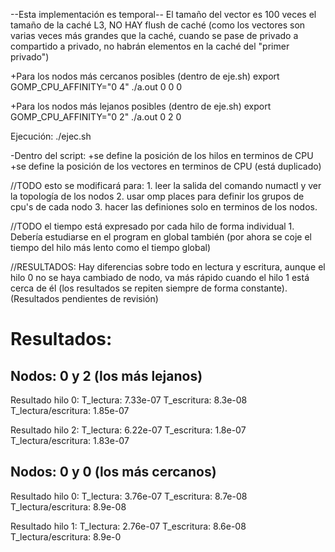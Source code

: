 --Esta implementación es temporal--
El tamaño del vector es 100 veces el tamaño de la caché L3, NO HAY flush de caché
(como los vectores son varias veces más grandes que la caché, cuando se pase de 
privado a compartido a privado, no habrán elementos en la caché del "primer privado")

+Para los nodos más cercanos posibles (dentro de eje.sh)
export GOMP_CPU_AFFINITY="0 4"
./a.out 0 0 0

+Para los nodos más lejanos posibles (dentro de eje.sh)
export GOMP_CPU_AFFINITY="0 2"
./a.out 0 2 0

Ejecución: ./ejec.sh

-Dentro del script:
    +se define la posición de los hilos en terminos de CPU 
    +se define la posición de los vectores en terminos de CPU 
(está duplicado)

//TODO esto se modificará para:
    1. leer la salida del comando numactl y ver la topología de los nodos
    2. usar omp places para definir los grupos de cpu's de cada nodo 
    3. hacer las definiones solo en terminos de los nodos.

//TODO el tiempo está expresado por cada hilo de forma individual
    1. Debería estudiarse en el program en global también (por ahora 
    se coje el tiempo del hilo más lento como el tiempo global)


//RESULTADOS:
Hay diferencias sobre todo en lectura y escritura, aunque el hilo 0 no se haya cambiado 
de nodo, va más rápido cuando el hilo 1 está cerca de él (los resultados se repiten 
siempre de forma constante).
(Resultados pendientes de revisión)

# Resultados:
## Nodos: 0 y 2 (los más lejanos)
Resultado hilo 0:
T_lectura: 7.33e-07
T_escritura: 8.3e-08
T_lectura/escritura: 1.85e-07

Resultado hilo 2:
T_lectura: 6.22e-07
T_escritura: 1.8e-07
T_lectura/escritura: 1.83e-07

## Nodos: 0 y 0 (los más cercanos)
Resultado hilo 0:
T_lectura: 3.76e-07
T_escritura: 8.7e-08
T_lectura/escritura: 8.9e-08

Resultado hilo 1:
T_lectura: 2.76e-07
T_escritura: 8.6e-08
T_lectura/escritura: 8.9e-0